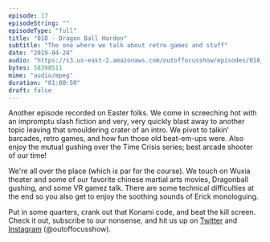 ```yaml
---
episode: 17 
episodeString: ""
episodeType: "full"
title: "018 - Dragon Ball Hardon"
subtitle: "The one where we talk about retro games and stuff"
date: "2019-04-24"
audio: "https://s3.us-east-2.amazonaws.com/outoffocusshow/episodes/018_dragon-ball-hardon.mp3"
bytes: 58398511
mime: "audio/mpeg"
duration: "01:00:50"
draft: false
---
```


Another episode recorded on Easter folks. We come in screeching hot with an impromptu slash fiction and very, very quickly blast away to another topic leaving that smouldering crater of an intro. We pivot to talkin' barcades, retro games, and how fun those old beat-em-ups were. Also enjoy the mutual gushing over the Time Crisis series; best arcade shooter of our time!

We're all over the place (which is par for the course). We touch on Wuxia theater and some of our favorite chinese martial arts movies, Dragonball gushing, and some VR gamez talk. There are some technical difficulties at the end so you also get to enjoy the soothing sounds of Erick monologuing.

Put in some quarters, crank out that Konami code, and beat the kill screen. Check it out, subscribe to our nonsense, and hit us up on [Twitter][twit] and [Instagram][insta] (\@outoffocusshow).

[twit]: https://twitter.com/outoffocusshow
[insta]: https://instagram.com/outoffocusshow
